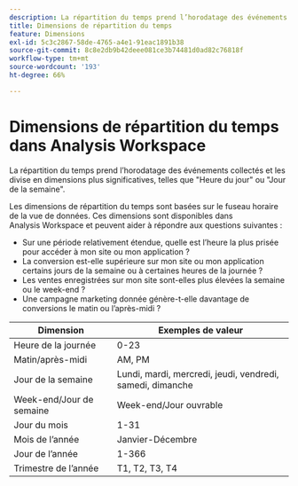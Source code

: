 ```yaml
---
description: La répartition du temps prend l’horodatage des événements collectés et les divise en dimensions plus significatives, telles que "Heure du jour" ou "Jour de la semaine".
title: Dimensions de répartition du temps
feature: Dimensions
exl-id: 5c3c2867-58de-4765-a4e1-91eac1891b38
source-git-commit: 8c8e2db9b42deee081ce3b74481d0ad82c76818f
workflow-type: tm+mt
source-wordcount: '193'
ht-degree: 66%

---
```


# Dimensions de répartition du temps dans Analysis Workspace

La répartition du temps prend l’horodatage des événements collectés et les divise en dimensions plus significatives, telles que &quot;Heure du jour&quot; ou &quot;Jour de la semaine&quot;.

Les dimensions de répartition du temps sont basées sur le fuseau horaire de la vue de données. Ces dimensions sont disponibles dans Analysis Workspace et peuvent aider à répondre aux questions suivantes :

* Sur une période relativement étendue, quelle est l’heure la plus prisée pour accéder à mon site ou mon application ?
* La conversion est-elle supérieure sur mon site ou mon application certains jours de la semaine ou à certaines heures de la journée ?
* Les ventes enregistrées sur mon site sont-elles plus élevées la semaine ou le week-end ?
* Une campagne marketing donnée génère-t-elle davantage de conversions le matin ou l’après-midi ?

| Dimension | Exemples de valeur |
|--- |--- |
| Heure de la journée | 0-23 |
| Matin/après-midi | AM, PM |
| Jour de la semaine | Lundi, mardi, mercredi, jeudi, vendredi, samedi, dimanche |
| Week-end/Jour de semaine | Week-end/Jour ouvrable |
| Jour du mois | 1-31 |
| Mois de l’année | Janvier-Décembre |
| Jour de l’année | 1-366 |
| Trimestre de l’année | T1, T2, T3, T4 |
